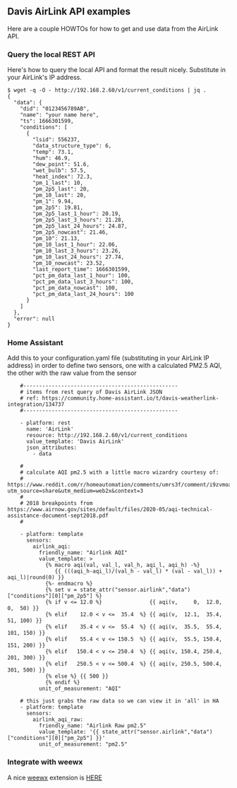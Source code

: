 
## Davis AirLink API examples

Here are a couple HOWTOs for how to get and use data from the AirLink API.

### Query the local REST API

Here's how to query the local API and format the result nicely.  Substitute in your AirLink's IP address.

```
$ wget -q -O - http://192.168.2.60/v1/current_conditions | jq .
{
  "data": {
    "did": "0123456789AB",
    "name": "your name here",
    "ts": 1666301599,
    "conditions": [
      {
        "lsid": 556237,
        "data_structure_type": 6,
        "temp": 73.1,
        "hum": 46.9,
        "dew_point": 51.6,
        "wet_bulb": 57.5,
        "heat_index": 72.3,
        "pm_1_last": 10,
        "pm_2p5_last": 20,
        "pm_10_last": 20,
        "pm_1": 9.94,
        "pm_2p5": 19.81,
        "pm_2p5_last_1_hour": 20.19,
        "pm_2p5_last_3_hours": 21.28,
        "pm_2p5_last_24_hours": 24.87,
        "pm_2p5_nowcast": 21.46,
        "pm_10": 21.13,
        "pm_10_last_1_hour": 22.06,
        "pm_10_last_3_hours": 23.26,
        "pm_10_last_24_hours": 27.74,
        "pm_10_nowcast": 23.52,
        "last_report_time": 1666301599,
        "pct_pm_data_last_1_hour": 100,
        "pct_pm_data_last_3_hours": 100,
        "pct_pm_data_nowcast": 100,
        "pct_pm_data_last_24_hours": 100
      }
    ]
  },
  "error": null
}
```


### Home Assistant

Add this to your configuration.yaml file (substituting in your AirLink IP address) in order to define two sensors, one with a calculated PM2.5 AQI, the other with the raw value from the sensor

```
    #-------------------------------------------------
    # items from rest query of Davis AirLink JSON
    # ref: https://community.home-assistant.io/t/davis-weatherlink-integration/134737
    #-------------------------------------------------

    - platform: rest
      name: 'AirLink'
      resource: http://192.168.2.60/v1/current_conditions
      value_template: 'Davis AirLink'
      json_attributes:
        - data

    #
    # calculate AQI pm2.5 with a little macro wizardry courtesy of:
    #    https://www.reddit.com/r/homeautomation/comments/umrs3f/comment/i9zvmoa/?utm_source=share&utm_medium=web2x&context=3
    #
    # 2018 breakpoints from https://www.airnow.gov/sites/default/files/2020-05/aqi-technical-assistance-document-sept2018.pdf
    #

    - platform: template
      sensors:
        airlink_aqi:
          friendly_name: "Airlink AQI"
          value_template: >
            {% macro aqi(val, val_l, val_h, aqi_l, aqi_h) -%}
               {{ (((aqi_h-aqi_l)/(val_h - val_l) * (val - val_l)) + aqi_l)|round(0) }}
            {%- endmacro %}
            {% set v = state_attr("sensor.airlink","data")["conditions"][0]["pm_2p5"] %}
            {% if v <= 12.0 %}               {{ aqi(v,     0,  12.0,   0,  50) }}
            {% elif    12.0 < v <=  35.4  %} {{ aqi(v,  12.1,  35.4,  51, 100) }}
            {% elif    35.4 < v <=  55.4  %} {{ aqi(v,  35.5,  55.4, 101, 150) }}
            {% elif    55.4 < v <= 150.5  %} {{ aqi(v,  55.5, 150.4, 151, 200) }}
            {% elif   150.4 < v <= 250.4  %} {{ aqi(v, 150.4, 250.4, 201, 300) }}
            {% elif   250.5 < v <= 500.4  %} {{ aqi(v, 250.5, 500.4, 301, 500) }}
            {% else %} {{ 500 }}
            {% endif %}
          unit_of_measurement: "AQI"

    # this just grabs the raw data so we can view it in 'all' in HA
    - platform: template
      sensors:
        airlink_aqi_raw:
          friendly_name: "Airlink Raw pm2.5"
          value_template: '{{ state_attr("sensor.airlink","data")["conditions"][0]["pm_2p5"] }}'
          unit_of_measurement: "pm2.5"
```

### Integrate with weewx

A nice [weewx](https://weewx.com)  extension is [HERE](https://github.com/chaunceygardiner/weewx-airlink)
